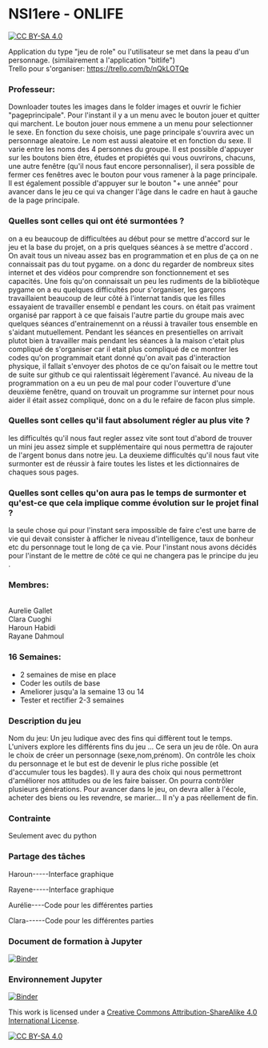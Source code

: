 # NSI1ere - ONLIFE
[![CC BY-SA 4.0][cc-by-sa-shield]][cc-by-sa]

Application du type "jeu de role" ou l'utilisateur se met dans la peau d'un personnage. (similairement a l'application "bitlife")
<br>Trello pour s'organiser: https://trello.com/b/nQkLOTQe

### Professeur:
Downloader toutes les images dans le folder images et ouvrir le fichier "pageprincipale". Pour l'instant il y a un menu avec le bouton jouer et quitter qui marchent. Le bouton jouer nous emmene a un menu pour selectionner le sexe. En fonction du sexe choisis, une page principale s'ouvrira avec un personnage aleatoire. Le nom est aussi aleatoire et en fonction du sexe. Il varie entre les noms des 4 personnes du groupe. Il est possible d'appuyer sur les boutons bien être, études et propiétés qui vous ouvrirons, chacuns, une autre fenêtre (qu'il nous faut encore personnaliser), il sera possible de fermer ces fenêtres avec le bouton pour vous ramener à la page principale. Il est également possible d'appuyer sur le bouton "+ une année" pour avancer dans le jeu ce qui va changer l'âge dans le cadre en haut à gauche de la page principale.

### Quelles sont celles qui ont été surmontées ?
on a eu beaucoup de difficultées au début pour se mettre d'accord sur le jeu et la  base du projet, on a pris quelques séances à se mettre d'accord . On avait tous un niveau assez bas en programmation et en plus de ça on ne connaissait pas du tout pygame. on a donc du regarder de nombreux sites internet et des vidéos pour comprendre son fonctionnement et ses capacités. Une fois qu'on connaissait un peu les rudiments de la bibliotèque pygame on a eu quelques difficultés pour s'organiser, les garçons travaillaient beaucoup de leur côté à l'internat tandis que les filles essayaient de travailler ensembl e pendant les cours. on était pas vraiment organisé par rapport à ce que faisais l'autre partie du groupe mais avec quelques séances d'entrainemennt on a réussi à travailer tous ensemble en s'aidant mutuellement. Pendant les séances en presentielles on arrivait plutot bien à travailler mais pendant les séances à la maison c'etait plus compliqué de s'organiser car il etait plus compliqué de ce montrer les codes qu'on programmait etant donné qu'on avait pas d'interaction physique, il fallait s'envoyer des photos de ce qu'on faisait ou le mettre tout de suite sur github ce qui ralentissait légèrement l'avancé. Au niveau de la programmation on a eu un peu de mal pour coder l'ouverture d'une deuxième fenêtre, quand on trouvait un programme sur internet pour nous aider il était assez compliqué, donc on a du le refaire de facon plus simple. 

### Quelles sont celles qu'il faut absolument régler au plus vite ?
les difficultés qu'il nous faut regler assez vite sont tout d'abord de trouver un mini jeu assez simple et supplémentaire qui nous permettra de rajouter de l'argent bonus dans notre jeu. La deuxieme difficultés qu'il nous faut vite surmonter est de réussir à faire toutes les listes et les dictionnaires de chaques sous pages.

### Quelles sont celles qu'on aura pas le temps de surmonter et qu'est-ce que cela implique comme évolution sur le projet final ?
la seule chose qui pour l'instant sera impossible de faire c'est une barre de vie qui devait consister à afficher le niveau d'intelligence, taux de bonheur etc du personnage tout le long de ça vie. Pour l'instant nous avons décidés pour l'instant de le mettre de côté ce qui ne changera pas le principe du jeu . 

### Membres:
<br>Aurelie Gallet
<br>Clara Cuoghi
<br>Haroun Habidi
<br>Rayane Dahmoul

### 16 Semaines:
- 2 semaines de mise en place
- Coder les outils de base
- Ameliorer jusqu'a la semaine 13 ou 14
- Tester et rectifier 2-3 semaines

### Description du jeu

Nom du jeu: Un jeu ludique avec des fins qui diffèrent tout le temps. L'univers explore les différents fins du jeu ... Ce sera un jeu de rôle. On aura le choix de créer un personnage (sexe,nom,prénom). On contrôle les choix du personnage et le but est de devenir le plus riche possible (et d'accumuler tous les bagdes). Il y aura des choix qui nous permettront d'améliorer nos attitudes ou de les faire baisser. On pourra contrôler plusieurs générations. Pour avancer dans le jeu, on devra aller à l'école, acheter des biens ou les revendre, se marier... Il n'y a pas réellement de fin.

### Contrainte

Seulement avec du python

### Partage des tâches

Haroun-----Interface graphique

Rayene-----Interface graphique

Aurélie----Code pour les différentes parties

Clara------Code pour les différentes parties


### Document de formation à Jupyter
[![Binder](https://mybinder.org/badge_logo.svg)](https://mybinder.org/v2/gh/alphaaureus/NSIterm/master?filepath=presentation.ipynb)

### Environnement Jupyter
[![Binder](https://mybinder.org/badge_logo.svg)](https://mybinder.org/v2/gh/alphaaureus/NSI1ere/master?urlpath=apps/environnement.ipynb)

This work is licensed under a
[Creative Commons Attribution-ShareAlike 4.0 International License][cc-by-sa].

[![CC BY-SA 4.0][cc-by-sa-image]][cc-by-sa]

[cc-by-sa]: http://creativecommons.org/licenses/by-sa/4.0/
[cc-by-sa-image]: https://licensebuttons.net/l/by-sa/4.0/88x31.png
[cc-by-sa-shield]: https://img.shields.io/badge/License-CC%20BY--SA%204.0-lightgrey.svg
